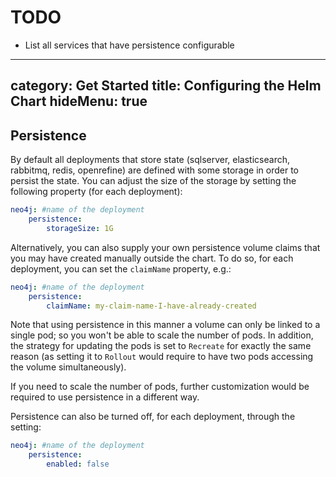 # TODO
* List all services that have persistence configurable

---
category: Get Started
title: Configuring the Helm Chart
hideMenu: true
---

## Persistence

By default all deployments that store state (sqlserver, elasticsearch, rabbitmq, redis, openrefine) are defined with some storage in order to persist the state. You can adjust the size of the storage by setting the following property (for each deployment):

```yaml
neo4j: #name of the deployment
    persistence:
        storageSize: 1G
```

Alternatively, you can also supply your own persistence volume claims that you may have created manually outside the chart. To do so, for each deployment, you can set the `claimName` property, e.g.:
```yaml
neo4j: #name of the deployment
    persistence:
        claimName: my-claim-name-I-have-already-created
```

Note that using persistence in this manner a volume can only be linked to a single pod; so you won't be able to scale the number of pods. In addition, the strategy for updating the pods is set to `Recreate` for exactly the same reason (as setting it to `Rollout` would require to have two pods accessing the volume simultaneously).

If you need to scale the number of pods, further customization would be required to use persistence in a different way.

Persistence can also be turned off, for each deployment, through the setting:

```yaml
neo4j: #name of the deployment
    persistence:
        enabled: false
```
